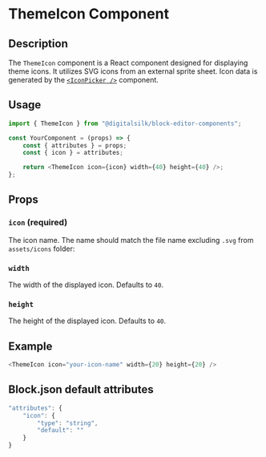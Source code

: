 # ThemeIcon Component

## Description

The `ThemeIcon` component is a React component designed for displaying theme icons. It utilizes SVG icons from an external sprite sheet. Icon data is generated by the [`<IconPicker />`](../icon-picker/readme.md) component.

## Usage

```js
import { ThemeIcon } from "@digitalsilk/block-editor-components";

const YourComponent = (props) => {
	const { attributes } = props;
	const { icon } = attributes;

	return <ThemeIcon icon={icon} width={40} height={40} />;
};
```

## Props

### `icon` (required)

The icon name. The name should match the file name excluding `.svg` from `assets/icons` folder:

### `width`

The width of the displayed icon. Defaults to `40`.

### `height`

The height of the displayed icon. Defaults to `40`.

## Example

```js
<ThemeIcon icon="your-icon-name" width={20} height={20} />
```

## Block.json default attributes

```js
"attributes": {
    "icon": {
        "type": "string",
        "default": ""
    }
}
```
